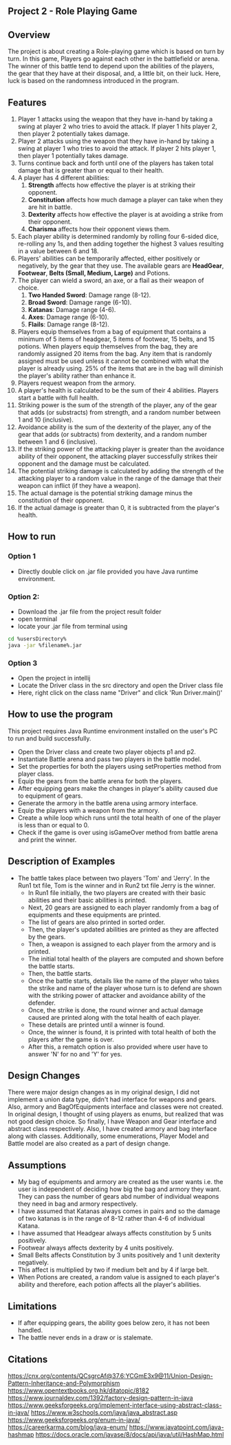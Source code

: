## Project 2 - Role Playing Game

## Overview
The project is about creating a Role-playing game which is based on turn by turn. In this game, Players
go against each other in the battlefield or arena. The winner of this 
battle tend to depend upon the abilities of the players, the gear that they have at their disposal, 
and, a little bit, on their luck. Here, luck is based on the randomness introduced in the program.

## Features
1. Player 1 attacks using the weapon that they have in-hand by taking a swing at player 2 who tries to avoid the attack. If player 1 hits player 2, then player 2 potentially takes damage.
2. Player 2 attacks using the weapon that they have in-hand by taking a swing at player 1 who tries to avoid the attack. If player 2 hits player 1, then player 1 potentially takes damage.
3. Turns continue back and forth until one of the players has taken total damage that is greater than or equal to their health.
4. A player has 4 different abilities:
   1. **Strength** affects how effective the player is at striking their opponent.
   2. **Constitution** affects how much damage a player can take when they are hit in battle.
   3. **Dexterity** affects how effective the player is at avoiding a strike from their opponent.
   4. **Charisma** affects how their opponent views them.
5. Each player ability is determined randomly by rolling four 6-sided dice, re-rolling any 1s, and then adding together the highest 3 values resulting in a value between 6 and 18.
6. Players' abilities can be temporarily affected, either positively or negatively, by the gear that they use. The available gears are **HeadGear**, **Footwear**, **Belts (Small, Medium, Large)** and Potions.
7. The player can wield a sword, an axe, or a flail as their weapon of choice.
   1. **Two Handed Sword**: Damage range (8-12).
   2. **Broad Sword**: Damage range (6-10).
   3. **Katanas**: Damage range (4-6).
   4. **Axes**: Damage range (6-10).
   5. **Flails**: Damage range (8-12).
8. Players equip themselves from a bag of equipment that contains a minimum of 5 items of headgear, 5 items of footwear, 15 belts, and 15 potions. When players equip themselves from the bag, they are randomly assigned 20 items from the bag. Any item that is randomly assigned must be used unless it cannot be combined with what the player is already using. 25% of the items that are in the bag will diminish the player's ability rather than enhance it.
9. Players request weapon from the armory.
10. A player's health is calculated to be the sum of their 4 abilities. Players start a battle with full health.
11. Striking power is the sum of the strength of the player, any of the gear that adds (or substracts) from strength, and a random number between 1 and 10 (inclusive).
12. Avoidance ability is the sum of the dexterity of the player, any of the gear that adds (or subtracts) from dexterity, and a random number between 1 and 6 (inclusive).
13. If the striking power of the attacking player is greater than the avoidance ability of their opponent, the attacking player successfully strikes their opponent and the damage must be calculated.
14. The potential striking damage is calculated by adding the strength of the attacking player to a random value in the range of the damage that their weapon can inflict (if they have a weapon).
15. The actual damage is the potential striking damage minus the constitution of their opponent. 
16. If the actual damage is greater than 0, it is subtracted from the player's health.

## How to run

### Option 1
- Directly double click on .jar file provided you have Java runtime environment.

### Option 2:
- Download the .jar file from the project result folder
- open terminal
- locate your .jar file from terminal using
```sh
cd %usersDirectory%
java -jar %filename%.jar
```

### Option 3
- Open the project in intellij
- Locate the Driver class in the src directory and open the Driver class file
- Here, right click on the class name "Driver" and click 'Run Driver.main()'


## How to use the program

This project requires Java Runtime environment installed on the user's PC to run and build successfully.
- Open the Driver class and create two player objects p1 and p2.
- Instantiate Battle arena and pass two players in the battle model.
- Set the properties for both the players using setProperties method from player class.
- Equip the gears from the battle arena for both the players.
- After equipping gears make the changes in player's ability caused due to equipment of gears.
- Generate the armory in the battle arena using armory interface.
- Equip the players with a weapon from the armory.
- Create a while loop which runs until the total health of one of the player is less than or equal to 0.
- Check if the game is over using isGameOver method from battle arena and print the winner.

## Description of Examples

- The battle takes place between two players 'Tom' and 'Jerry'. In the Run1 txt file, Tom is the winner and in Run2 txt file Jerry is the winner.
  - In Run1 file initially, the two players are created with their basic abilities and their basic abilities is printed.
  - Next, 20 gears are assigned to each player randomly from a bag of equipments and these equipments are printed.
  - The list of gears are also printed in sorted order.
  - Then, the player's updated abilities are printed as they are affected by the gears.
  - Then, a weapon is assigned to each player from the armory and is printed.
  - The initial total health of the players are computed and shown before the battle starts.
  - Then, the battle starts.
  - Once the battle starts, details like the name of the player who takes the strike and name of the player whose turn is to defend are shown with the striking power of attacker and avoidance ability of the defender.
  - Once, the strike is done, the round winner and actual damage caused are printed along with the total health of each player.
  - These details are printed until a winner is found.
  - Once, the winner is found, it is printed with total health of both the players after the game is over.
  - After this, a rematch option is also provided where user have to answer 'N' for no and 'Y' for yes.

## Design Changes
There were major design changes as in my original design, I did not implement a union data type, didn't had interface for weapons and gears.
Also, armory and BagOfEquipments interface and classes were not created. In original design, I thought of using players as enums, but realized that was not good design choice.
So finally, I have Weapon and Gear interface and abstract class respectively. Also, I have created armory and bag interface along with classes.
Additionally, some enumerations, Player Model and Battle model are also created as a part of design change.

## Assumptions
- My bag of equipments and armory are created as the user wants i.e. the user is independent of deciding how big the bag and armory they want. They can pass the number of gears abd number of individual weapons they need in bag and armory respectively.
- I have assumed that Katanas always comes in pairs and so the damage of two katanas is in the range of 8-12 rather than 4-6 of individual Katana.
- I have assumed that Headgear always affects constitution by 5 units positively.
- Footwear always affects dexterity by 4 units positively.
- Small Belts affects Constitution by 3 units positively and 1 unit dexterity negatively.
- This affect is multiplied by two if medium belt and by 4 if large belt.
- When Potions are created, a random value is assigned to each player's ability and therefore, each potion affects all the player's abilities.

## Limitations
- If after equipping gears, the ability goes below zero, it has not been handled.
- The battle never ends in a draw or is stalemate.

## Citations
https://cnx.org/contents/QCsgrcAf@37.6:YCGmE3x9@11/Union-Design-Pattern-Inheritance-and-Polymorphism
https://www.opentextbooks.org.hk/ditatopic/8182
https://www.journaldev.com/1392/factory-design-pattern-in-java
https://www.geeksforgeeks.org/implement-interface-using-abstract-class-in-java/
https://www.w3schools.com/java/java_abstract.asp
https://www.geeksforgeeks.org/enum-in-java/
https://careerkarma.com/blog/java-enum/
https://www.javatpoint.com/java-hashmap
https://docs.oracle.com/javase/8/docs/api/java/util/HashMap.html
